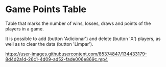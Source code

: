 # Game Points Table
Table that marks the number of wins, losses, draws and points of the players in a game.

It is possible to add (button 'Adicionar') and delete (button 'X') players, as well as to clear the data (button 'Limpar').

https://user-images.githubusercontent.com/85374847/134433179-8d4d2a1d-26c1-4d09-ad52-fade006e869c.mp4
